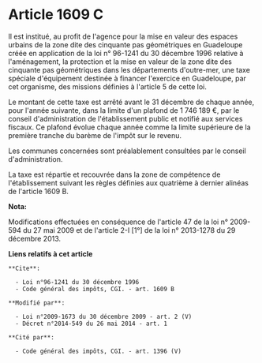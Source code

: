 # Article 1609 C

Il est institué, au profit de l'agence pour la mise en valeur des espaces urbains de la zone dite des cinquante pas
géométriques en Guadeloupe créée en application de la loi n° 96-1241 du 30 décembre 1996 relative à l'aménagement, la
protection et la mise en valeur de la zone dite des cinquante pas géométriques dans les départements d'outre-mer, une taxe
spéciale d'équipement destinée à financer l'exercice en Guadeloupe, par cet organisme, des missions définies à l'article 5 de
cette loi. 

Le montant de cette taxe est arrêté avant le 31 décembre de chaque année, pour l'année suivante, dans la limite d'un plafond
de 1 746 189 €, par le conseil d'administration de l'établissement public et notifié aux services fiscaux. Ce plafond évolue
chaque année comme la limite supérieure de la première tranche du barème de l'impôt sur le revenu. 

Les communes concernées sont préalablement consultées par le conseil d'administration. 

La taxe est répartie et recouvrée dans la zone de compétence de l'établissement suivant les règles définies aux quatrième à
dernier alinéas de l'article 1609 B.

**Nota:**

Modifications effectuées en conséquence de l'article 47 de la loi n° 2009-594 du 27 mai 2009  et de l'article 2-I [1°] de la
loi n° 2013-1278 du 29 décembre 2013.

**Liens relatifs à cet article**

	**Cite**:

	  - Loi n°96-1241 du 30 décembre 1996
	  - Code général des impôts, CGI. - art. 1609 B

	**Modifié par**:

	  - Loi n°2009-1673 du 30 décembre 2009 - art. 2 (V)
	  - Décret n°2014-549 du 26 mai 2014 - art. 1

	**Cité par**:

	  - Code général des impôts, CGI. - art. 1396 (V)
